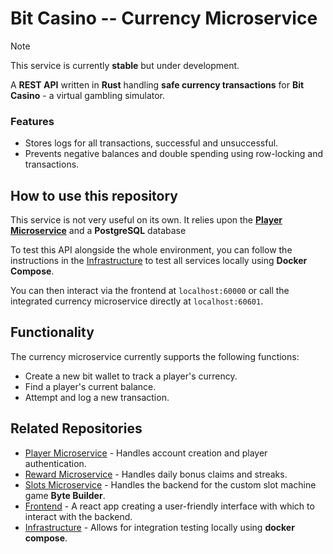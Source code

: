 # Bit Casino -- Currency Microservice

> [!NOTE]
> This service is currently **stable** but under development.

A **REST API** written in **Rust** handling **safe currency transactions** for **Bit Casino** - a virtual gambling simulator.

### Features

- Stores logs for all transactions, successful and unsuccessful.
- Prevents negative balances and double spending using row-locking and transactions.

## How to use this repository

This service is not very useful on its own. It relies upon the [**Player Microservice**](https://github.com/b1gd3vd0g/bit-casino-player-ms) and a **PostgreSQL** database

To test this API alongside the whole environment, you can follow the instructions in the [Infrastructure](https://github.com/b1gd3vd0g/bit-casino-infra) to test all services locally using **Docker Compose**.

You can then interact via the frontend at `localhost:60000` or call the integrated currency microservice directly at `localhost:60601`.

## Functionality

The currency microservice currently supports the following functions:

- Create a new bit wallet to track a player's currency.
- Find a player's current balance.
- Attempt and log a new transaction.

## Related Repositories

- [Player Microservice](https://github.com/b1gd3vd0g/bit-casino-player-ms) - Handles account creation and player authentication.
- [Reward Microservice](https://github.com/b1gd3vd0g/bit-casino-reward-ms) - Handles daily bonus claims and streaks.
- [Slots Microservice](https://github.com/b1gd3vd0g/bit-casino-slots-ms) - Handles the backend for the custom slot machine game **Byte Builder**.
- [Frontend](https://github.com/b1gd3vd0g/bit-casino-frontend) - A react app creating a user-friendly interface with which to interact with the backend.
- [Infrastructure](https://github.com/b1gd3vd0g/bit-casino-infra) - Allows for integration testing locally using **docker compose**.
